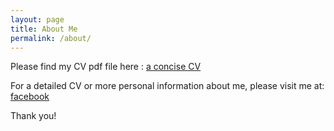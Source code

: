 ```yaml
---
layout: page
title: About Me
permalink: /about/
---
```


Please find my CV pdf file here : [a concise CV]

For a detailed CV or more personal information about me, please visit me at: [facebook](https://www.facebook.com/liu.yuhan.ms)

Thank you!

[a concise CV]:{{offshorewind.github.io}}/download/concise_cv_yuhan_liu.pdf
